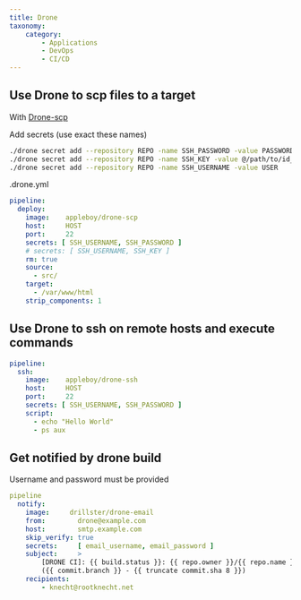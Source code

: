 ```yaml
---
title: Drone
taxonomy:
    category:
        - Applications
        - DevOps
        - CI/CD
---
```


## Use Drone to scp files to a target
With [Drone-scp](http://plugins.drone.io/appleboy/drone-scp/)

Add secrets (use exact these names)
```bash
./drone secret add --repository REPO -name SSH_PASSWORD -value PASSWORD
./drone secret add --repository REPO -name SSH_KEY -value @/path/to/id_rsa
./drone secret add --repository REPO -name SSH_USERNAME -value USER
```
.drone.yml
```yml
pipeline:
  deploy:
    image:    appleboy/drone-scp
    host:     HOST
    port:     22
    secrets: [ SSH_USERNAME, SSH_PASSWORD ]
    # secrets: [ SSH_USERNAME, SSH_KEY ]
    rm: true
    source:
      - src/
    target:
      - /var/www/html
    strip_components: 1
```
## Use Drone to ssh on remote hosts and execute commands
```yml
pipeline:
  ssh:
    image:    appleboy/drone-ssh
    host:     HOST
    port:     22
    secrets: [ SSH_USERNAME, SSH_PASSWORD ]
    script:
      - echo "Hello World"
      - ps aux
```

## Get notified by drone build
Username and password must be provided
```yml
pipeline
  notify:
    image:     drillster/drone-email
    from:        drone@example.com
    host:        smtp.example.com
    skip_verify: true
    secrets:     [ email_username, email_password ]
    subject:     >
        [DRONE CI]: {{ build.status }}: {{ repo.owner }}/{{ repo.name }}
        ({{ commit.branch }} - {{ truncate commit.sha 8 }})
    recipients:
        - knecht@rootknecht.net
```